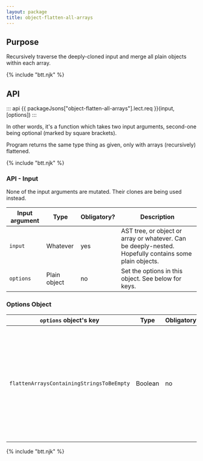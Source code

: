 ```yaml
---
layout: package
title: object-flatten-all-arrays
---
```


## Purpose

Recursively traverse the deeply-cloned input and merge all plain objects within each array.

{% include "btt.njk" %}

## API

::: api
{{ packageJsons["object-flatten-all-arrays"].lect.req }}(input, [options])
:::

In other words, it's a function which takes two input arguments, second-one being optional (marked by square brackets).

Program returns the same type thing as given, only with arrays (recursively) flattened.

{% include "btt.njk" %}

### API - Input

None of the input arguments are mutated. Their clones are being used instead.

| Input argument | Type         | Obligatory? | Description                                                                                            |
| -------------- | ------------ | ----------- | ------------------------------------------------------------------------------------------------------ |
| `input`        | Whatever     | yes         | AST tree, or object or array or whatever. Can be deeply-nested. Hopefully contains some plain objects. |
| `options`      | Plain object | no          | Set the options in this object. See below for keys.                                                    |

### Options Object

| `options` object's key                    | Type    | Obligatory? | Default | Description                                                                                                                                     |
| ----------------------------------------- | ------- | ----------- | ------- | ----------------------------------------------------------------------------------------------------------------------------------------------- |
| `flattenArraysContainingStringsToBeEmpty` | Boolean | no          | `false` | If any arrays contain strings, flatten them to be empty thing. This is turned off by default, but it's what you actually need most of the time. |

{% include "btt.njk" %}
